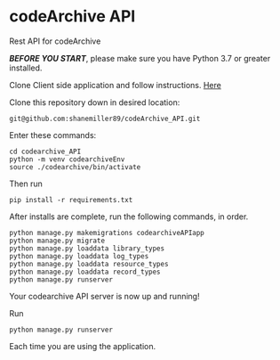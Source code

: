 # codeArchive API

Rest API for codeArchive

***BEFORE YOU START***, please make sure you have Python 3.7 or greater installed.

Clone Client side application and follow instructions. [Here](https://github.com/shanemiller89/codeArchive)

Clone this repository down in desired location:

```
git@github.com:shanemiller89/codeArchive_API.git
```

Enter these commands:

```
cd codearchive_API
python -m venv codearchiveEnv
source ./codearchive/bin/activate
```
Then run 

```
pip install -r requirements.txt
```

After installs are complete, run the following commands, in order.

```
python manage.py makemigrations codearchiveAPIapp
python manage.py migrate
python manage.py loaddata library_types
python manage.py loaddata log_types
python manage.py loaddata resource_types
python manage.py loaddata record_types
python manage.py runserver
```

Your codearchive API server is now up and running!

Run
```
python manage.py runserver
```
Each time you are using the application.

